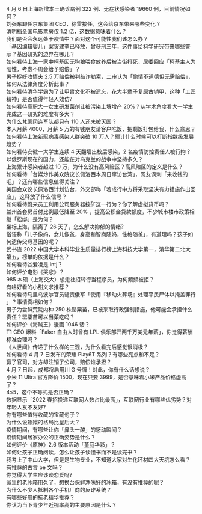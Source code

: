 4 月 6 日上海新增本土确诊病例 322 例、无症状感染者 19660 例，目前情况如何？  
刘强东卸任京东集团 CEO，徐雷接任，这会给京东带来哪些变化？  
清明档全国电影票房仅 1.2 亿，这数据意味着什么？  
我们是否会永远处于疫情中？面对这个可能性我们该怎么办？  
「基因编辑婴儿」案贺建奎已释放，曾获刑三年，这件事给科学研究带来哪些警示？基因研究的边界在哪儿？  
如何看待上海一家中柯基因无狗粮喂食放养后被当街打死，居委回应「柯基主人为阳性，考虑不周会给予赔偿」？  
男子捉奸收情夫 2.5 万赔偿被判敲诈勒索，二审认为「偷情不道德但无需赔偿」，如何从法律角度分析此事？  
如何看待清华学霸为了让甲胄文化不被遗忘，花大半辈子复原古铠甲，这种「工匠精神」是否值得年轻人效仿?  
如何看待高职大一女生研发菌剂让被污染土壤增产 20%？从学术角度看大一学生完成这一研究的难度有多大？  
为什么梵蒂冈连军队都只有 110 人还未被灭国？  
本人月薪 4000，月薪 5 万的有钱朋友请客户吃饭，把剩饭打包给我，什么意思？  
如何看待上海新冠病毒感染人群突破 10 万人？预计什么时候可以打断指数级发展趋势？  
如何看待安徽一大学生连续 4 天翻墙出校后感染，2 名疫情防控责任人被行拘？  
以俄罗斯现在的国力，还能在对乌克兰的战争中坚持多久？  
上海累计感染者超过 10 万，为什么没有高风险区？高风险区的定义是什么？  
如何看待「台媒炒作美众院议长佩洛西本周日窜访台湾」，网友讽刺「来收钱的吧」？还有哪些信息值得关注？  
美国会众议长佩洛西计划访台，外交部称「若成行中方将采取坚决有力措施作出回应」，这释放了什么信号？  
如何看待蔚来员工利用公司服务器挖矿这一行为？你了解虚拟货币吗？  
兰州首套房首付比例最低降至 20% ，提高公积金贷款额度，不少城市楼市政策相继「松绑」是为何？  
坐标上海，隔离了 26 天了，怎么解决抑郁的情绪?  
俗语称「儿子像妈，女儿像爸，身高和智商随妈，性格随爸」，有道理吗？孩子如何遗传父母基因的呢？  
武书连 2022 中国大学本科毕业生质量排行榜上海科技大学第一，清华第二北大第五，榜单的依据是什么？  
如何看待谷爱凌是 intj？  
如何评价电影《哭悲》？  
985 本硕（上海交大）想走社招转行当程序员，为何频频被拒？  
有啥好看的小甜文求推荐？  
如何看待马里乌波尔官员谴责俄军「使用『移动火葬场』处理平民尸体以掩盖罪行 」？事情真相如何？  
男子为尝鲜荒院内种 250 株罂粟苗，已被采取行政强制措施，他可能会承担什么责任？罂粟苗可以当菜吃吗？  
如何评价《海贼王》漫画 1046 话？  
T1 CEO 爆料「Faker 自由人时曾有 LPL 俱乐部开两千万美元年薪」，你觉得薪酬标准合理吗？  
《人世间》传递了什么样的三观，为什么看完后感觉很消极？  
如何看待 4 月 7 日发布的荣耀 Play6T 系列？有哪些亮点和不足？  
赢了官司，对方却注销了公司，赔偿谁承担？  
4 月 7 日起，成都将启用川 G 号牌！对此，你有什么话想说？  
小米 11 Ultra 官方降价 1500，现在只要 3999，是否意味着小米产品价格虚高了？  
4≤5，这个不等式是否正确？  
数据显示「2022 春招投递互联网人数占比最高」，互联网行业有哪些优劣势？对年轻人友不友好?  
你有哪些值得收藏的宝藏句子？  
为什么说甄嬛的格局比皇后大？  
疫情期间，有哪些让你「鼻头一酸」的感动瞬间？  
疫情期间居家办公的正确姿势是什么？  
如何评价《原神》2.6 版本活动「堇庭华彩」？  
如何让孩子正确阅读，怎么让孩子读懂书而不是读完书？  
我考上了中山大学，但是是生物专业，不知道大家对生化环材四大天坑怎么看？  
有推荐的古言 be 文吗？  
你觉得大学生应该谈恋爱吗?  
家里的老冰箱用久了，想换台保鲜净味好的冰箱，有没有推荐的呢？  
为什么不少人抵制各个手机厂商的反诈系统？  
有哪些好用的抗老精华推荐？  
你认为当下青少年近视率高的主要原因是什么？  
